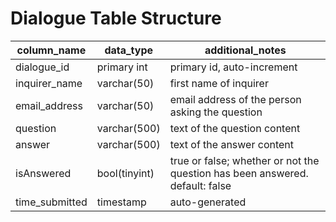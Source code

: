 # Dialogue Table Structure

column_name     | data_type     | additional_notes
------------    |------------   |------------
dialogue_id     | primary int   | primary id, auto-increment
inquirer_name   | varchar(50)   | first name of inquirer
email_address   | varchar(50)   | email address of the person asking the question
question        | varchar(500)  | text of the question content
answer          | varchar(500)  | text of the answer content
isAnswered      | bool(tinyint) | true or false; whether or not the question has been answered. default: false
time_submitted  | timestamp     | auto-generated